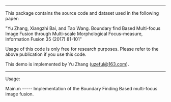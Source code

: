 *************************************************************************************************************************************************************************
This package contains the source code and dataset used in the following paper:

"Yu Zhang, Xiangzhi Bai, and Tao Wang. Boundary find Based Multi-focus Image Fusion through Multi-scale Morphological Focus-measure, Information Fusion 35 (2017) 81-101"


Usage of this code is only free for research purposes. Please refer to the above publication if you use this code. 

This demo is implemented by Yu Zhang (uzeful@163.com).
*************************************************************************************************************************************************************************

Usage:

Main.m ----- Implementation of the  Boundary Finding Based multi-focus image fusion.